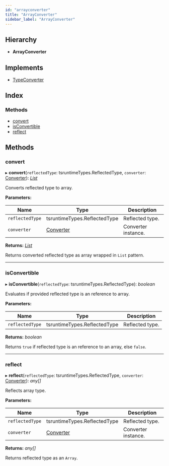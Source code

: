 ```yaml
---
id: "arrayconverter"
title: "ArrayConverter"
sidebar_label: "ArrayConverter"
---
```


## Hierarchy

* **ArrayConverter**

## Implements

* [TypeConverter](../interfaces/types.typeconverter.md)

## Index

### Methods

* [convert](arrayconverter.md#convert)
* [isConvertible](arrayconverter.md#isconvertible)
* [reflect](arrayconverter.md#reflect)

## Methods

###  convert

▸ **convert**(`reflectedType`: tsruntimeTypes.ReflectedType, `converter`: [Converter](../interfaces/types.converter.md)): *[List](list.md)*

Converts reflected type to array.

**Parameters:**

Name | Type | Description |
------ | ------ | ------ |
`reflectedType` | tsruntimeTypes.ReflectedType | Reflected type. |
`converter` | [Converter](../interfaces/types.converter.md) | Converter instance. |

**Returns:** *[List](list.md)*

Returns converted reflected type as array wrapped in `List` pattern.

___

###  isConvertible

▸ **isConvertible**(`reflectedType`: tsruntimeTypes.ReflectedType): *boolean*

Evaluates if provided reflected type is an reference to array.

**Parameters:**

Name | Type | Description |
------ | ------ | ------ |
`reflectedType` | tsruntimeTypes.ReflectedType | Reflected type. |

**Returns:** *boolean*

Returns `true` if reflected type is an reference to an array, else `false`.

___

###  reflect

▸ **reflect**(`reflectedType`: tsruntimeTypes.ReflectedType, `converter`: [Converter](../interfaces/types.converter.md)): *any[]*

Reflects array type.

**Parameters:**

Name | Type | Description |
------ | ------ | ------ |
`reflectedType` | tsruntimeTypes.ReflectedType | Reflected type. |
`converter` | [Converter](../interfaces/types.converter.md) | Converter instance. |

**Returns:** *any[]*

Returns reflected type as an `Array`.
